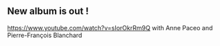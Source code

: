 ## <div class="text-justify"> New album is out&nbsp;!</div>

https://www.youtube.com/watch?v=sIorOkrRm9Q with Anne Paceo
and Pierre-François Blanchard


